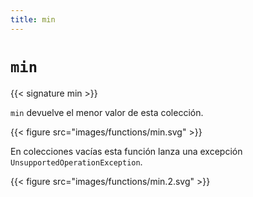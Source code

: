 ```yaml
---
title: min
---
```


# `min`

{{< signature min >}}

`min` devuelve el menor valor de esta colección.

{{< figure src="images/functions/min.svg" >}}

En colecciones vacías esta función lanza una excepción `UnsupportedOperationException`.

{{< figure src="images/functions/min.2.svg" >}}
